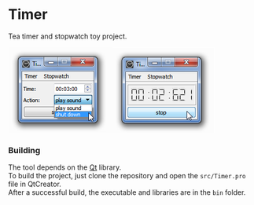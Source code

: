 # Timer
Tea timer and stopwatch toy project.

![Alt text](/doc/Timer.png)


### Building

The tool depends on the [Qt](http://www.qt.io/) library.  
To build the project, just clone the repository and open the `src/Timer.pro` file in QtCreator.  
After a successful build, the executable and libraries are in the `bin` folder.